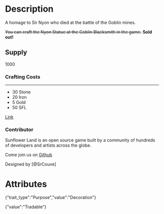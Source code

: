 # Description

A homage to Sir Nyon who died at the battle of the Goblin mines.

~~You can craft the Nyon Statue at the Goblin Blacksmith in the game.~~ **Sold out!**

## Supply

1000

### Crafting Costs

---

- 30 Stone
- 20 Iron
- 5 Gold
- 50 SFL

[Link](https://docs.sunflower-land.com/player-guides/rare-and-limited-items#decorations)

### Contributor

Sunflower Land is an open source game built by a community of hundreds of developers and artists across the globe.

Come join us on [Github](https://github.com/sunflower-land/sunflower-land)

Designed by [@SrCouve]

# Attributes

{"trait_type":"Purpose","value":"Decoration"}

{"value":"Tradable"}
